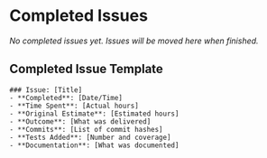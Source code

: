 # Completed Issues

*No completed issues yet. Issues will be moved here when finished.*

## Completed Issue Template
```
### Issue: [Title]
- **Completed**: [Date/Time]
- **Time Spent**: [Actual hours]
- **Original Estimate**: [Estimated hours]
- **Outcome**: [What was delivered]
- **Commits**: [List of commit hashes]
- **Tests Added**: [Number and coverage]
- **Documentation**: [What was documented]
```